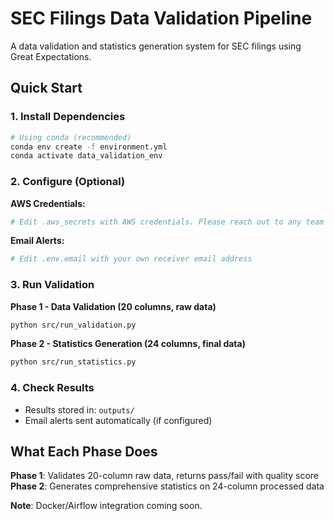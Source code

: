 # SEC Filings Data Validation Pipeline

A data validation and statistics generation system for SEC filings using Great Expectations.

## Quick Start

### 1. Install Dependencies

```bash
# Using conda (recommended)
conda env create -f environment.yml
conda activate data_validation_env
```

### 2. Configure (Optional)

**AWS Credentials:**
```bash
# Edit .aws_secrets with AWS credentials. Please reach out to any team member of Group 4 for the access keys
```

**Email Alerts:**
```bash
# Edit .env.email with your own receiver email address
```

### 3. Run Validation

**Phase 1 - Data Validation (20 columns, raw data)**

```bash
python src/run_validation.py
```

**Phase 2 - Statistics Generation (24 columns, final data)**

```bash
python src/run_statistics.py
```

### 4. Check Results

- Results stored in: `outputs/`
- Email alerts sent automatically (if configured)

## What Each Phase Does

**Phase 1**: Validates 20-column raw data, returns pass/fail with quality score
**Phase 2**: Generates comprehensive statistics on 24-column processed data

**Note**: Docker/Airflow integration coming soon.
